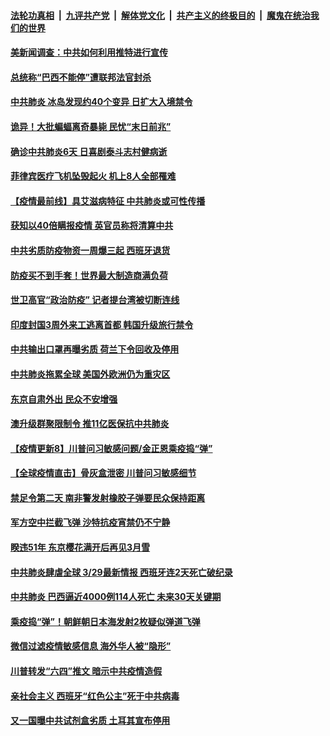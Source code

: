 ####  [法轮功真相](../../../../basic/blob/master/README.md?t=03301602) &nbsp;|&nbsp; [九评共产党](../../../../9ping.md/blob/master/README.md?t=03301602) &nbsp;|&nbsp; [解体党文化](../../../../jtdwh.md/blob/master/README.md?t=03301602)  &nbsp;|&nbsp; [共产主义的终极目的](../../../../gczydzjmd.md/blob/master/README.md?t=03301602) &nbsp;|&nbsp; [魔鬼在统治我们的世界](../../../../mgztzwmdsj.md/blob/master/README.md?t=03301602) 

#### [美新闻调查：中共如何利用推特进行宣传](../pages/prog202/a102811468.md?t=03301602) 

#### [总统称“巴西不能停”遭联邦法官封杀](../pages/prog202/a102811484.md?t=03301602) 

#### [中共肺炎 冰岛发现约40个变异 日扩大入境禁令](../pages/prog202/a102811440.md?t=03301602) 

#### [诡异！大批蝙蝠离奇暴毙 民忧“末日前兆”](../pages/prog202/a102811445.md?t=03301602) 

#### [确诊中共肺炎6天 日喜剧泰斗志村健病逝](../pages/prog202/a102811430.md?t=03301602) 

#### [菲律宾医疗飞机坠毁起火 机上8人全部罹难](../pages/prog202/a102811303.md?t=03301602) 

#### [【疫情最前线】具艾滋病特征 中共肺炎或可性传播](../pages/prog202/a102811413.md?t=03301602) 

#### [获知以40倍瞒报疫情 英官员称将清算中共](../pages/prog202/a102811396.md?t=03301602) 


#### [中共劣质防疫物资一周爆三起 西班牙退货](../pages/prog202/a102811339.md?t=03301602) 

#### [防疫买不到手套！世界最大制造商满负荷](../pages/prog202/a102811306.md?t=03301602) 

#### [世卫高官“政治防疫” 记者提台湾被切断连线](../pages/prog202/a102811294.md?t=03301602) 

#### [印度封国3周外来工逃离首都 韩国升级旅行禁令](../pages/prog202/a102811291.md?t=03301602) 

#### [中共输出口罩再曝劣质 荷兰下令回收及停用](../pages/prog202/a102811268.md?t=03301602) 

#### [中共肺炎拖累全球 美国外欧洲仍为重灾区](../pages/prog202/a102811252.md?t=03301602) 

#### [东京自肃外出 民众不安增强](../pages/prog202/a102811243.md?t=03301602) 

#### [澳升级群聚限制令 推11亿医保抗中共肺炎](../pages/prog202/a102811224.md?t=03301602) 

#### [【疫情更新8】川普问习敏感问题/金正恩乘疫捣“弹”](../pages/prog202/a102803661.md?t=03301602) 

#### [【全球疫情直击】骨灰盒泄密 川普问习敏感细节](../pages/prog202/a102811162.md?t=03301602) 

#### [禁足令第二天 南非警发射橡胶子弹要民众保持距离](../pages/prog202/a102811139.md?t=03301602) 

#### [军方空中拦截飞弹 沙特抗疫宵禁仍不宁静](../pages/prog202/a102811117.md?t=03301602) 

#### [睽违51年 东京樱花满开后再见3月雪](../pages/prog202/a102811082.md?t=03301602) 

#### [中共肺炎肆虐全球 3/29最新情报 西班牙连2天死亡破纪录](../pages/prog202/a102811028.md?t=03301602) 

#### [中共肺炎 巴西逼近4000例114人死亡 未来30天关键期](../pages/prog202/a102811005.md?t=03301602) 

#### [乘疫捣“弹”！朝鲜朝日本海发射2枚疑似弹道飞弹](../pages/prog202/a102810979.md?t=03301602) 

#### [微信过滤疫情敏感信息 海外华人被“隐形”](../pages/prog202/a102810922.md?t=03301602) 

#### [川普转发“六四”推文 暗示中共疫情造假](../pages/prog202/a102810954.md?t=03301602) 

#### [亲社会主义 西班牙“红色公主”死于中共病毒](../pages/prog202/a102810791.md?t=03301602) 

#### [又一国曝中共试剂盒劣质 土耳其宣布停用](../pages/prog202/a102810692.md?t=03301602) 


